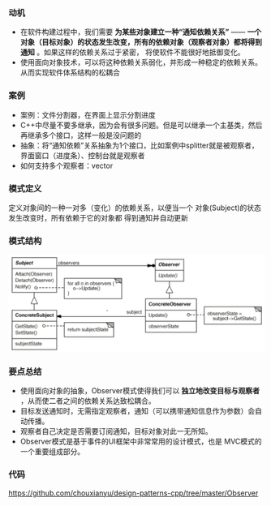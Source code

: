 ### 动机

* 在软件构建过程中，我们需要 **为某些对象建立一种“通知依赖关系”** —— **一个对象（目标对象）的状态发生改变，所有的依赖对象（观察者对象）都将得到通知** 。如果这样的依赖关系过于紧密， 将使软件不能很好地抵御变化。
* 使用面向对象技术，可以将这种依赖关系弱化，并形成一种稳定的依赖关系。从而实现软件体系结构的松耦合

### 案例

* 案例：文件分割器，在界面上显示分割进度
* C++中尽量不要多继承，因为会有很多问题。但是可以继承一个主基类，然后再继承多个接口，这样一般是没问题的
* 抽象：将“通知依赖”关系抽象为1个接口，比如案例中splitter就是被观察者，界面窗口（进度条）、控制台就是观察者
* 如何支持多个观察者：vector

### 模式定义

定义对象间的一种一对多（变化）的依赖关系，以便当一个 对象(Subject)的状态发生改变时，所有依赖于它的对象都 得到通知并自动更新

### 模式结构

![](./images/Observer.png)

### 要点总结

* 使用面向对象的抽象，Observer模式使得我们可以 **独立地改变目标与观察者** ，从而使二者之间的依赖关系达致松耦合。
* 目标发送通知时，无需指定观察者，通知（可以携带通知信息作为参数）会自动传播。
* 观察者自己决定是否需要订阅通知，目标对象对此一无所知。
* Observer模式是基于事件的UI框架中非常常用的设计模式，也是 MVC模式的一个重要组成部分。

### 代码

https://github.com/chouxianyu/design-patterns-cpp/tree/master/Observer
